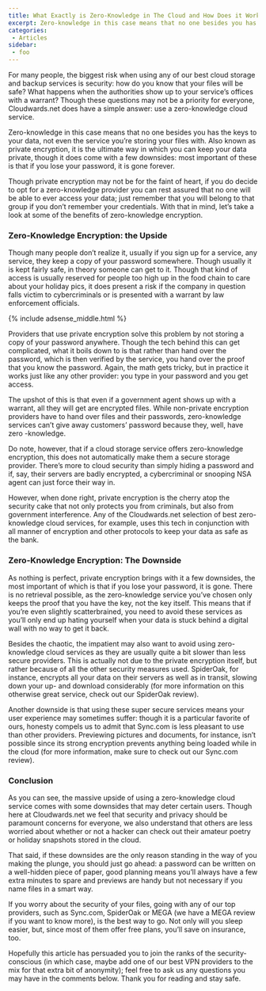 ```yaml
---
title: What Exactly is Zero-Knowledge in The Cloud and How Does it Work?
excerpt: Zero-knowledge in this case means that no one besides you has the keys to your data, not even the service you’re storing your files with.
categories:
 - Articles
sidebar: 
 - foo
---
```

For many people, the biggest risk when using any of our best cloud storage and backup services is security: how do you know that your files will be safe? What happens when the authorities show up to your service’s offices with a warrant? Though these questions may not be a priority for everyone, Cloudwards.net does have a simple answer: use a zero-knowledge cloud service.

Zero-knowledge in this case means that no one besides you has the keys to your data, not even the service you’re storing your files with. Also known as private encryption, it is the ultimate way in which you can keep your data private, though it does come with a few downsides: most important of these is that if you lose your password, it is gone forever.

Though private encryption may not be for the faint of heart, if you do decide to opt for a zero-knowledge provider you can rest assured that no one will be able to ever access your data; just remember that you will belong to that group if you don’t remember your credentials. With that in mind, let’s take a look at some of the benefits of zero-knowledge encryption.

### Zero-Knowledge Encryption: the Upside
 
Though many people don’t realize it, usually if you sign up for a service, any service, they keep a copy of your password somewhere. Though usually it is kept fairly safe, in theory someone can get to it. Though that kind of access is usually reserved for people too high up in the food chain to care about your holiday pics, it does present a risk if the company in question falls victim to cybercriminals or is presented with a warrant by law enforcement officials.

{% include adsense_middle.html %}

Providers that use private encryption solve this problem by not storing a copy of your password anywhere. Though the tech behind this can get complicated, what it boils down to is that rather than hand over the password, which is then verified by the service, you hand over the proof that you know the password. Again, the math gets tricky, but in practice it works just like any other provider: you type in your password and you get access.

The upshot of this is that even if a government agent shows up with a warrant, all they will get are encrypted files. While non-private encryption providers have to hand over files and their passwords, zero-knowledge services can’t give away customers’ password because they, well, have zero -knowledge. 

Do note, however, that if a cloud storage service offers zero-knowledge encryption, this does not automatically make them a secure storage provider. There’s more to cloud security than simply hiding a password and if, say, their servers are badly encrypted, a cybercriminal or snooping NSA agent can just force their way in.

However, when done right, private encryption is the cherry atop the security cake that not only protects you from criminals, but also from government interference. Any of the Cloudwards.net selection of best zero-knowledge cloud services, for example, uses this tech in conjunction with all manner of encryption and other protocols to keep your data as safe as the bank.

### Zero-Knowledge Encryption: The Downside
 
As nothing is perfect, private encryption brings with it a few downsides, the most important of which is that if you lose your password, it is gone. There is no retrieval possible, as the zero-knowledge service you’ve chosen only keeps the proof that you have the key, not the key itself. This means that if you’re even slightly scatterbrained, you need to avoid these services as you’ll only end up hating yourself when your data is stuck behind a digital wall with no way to get it back.

Besides the chaotic, the impatient may also want to avoid using zero-knowledge cloud services as they are usually quite a bit slower than less secure providers. This is actually not due to the private encryption itself, but rather because of all the other security measures used. SpiderOak, for instance, encrypts all your data on their servers as well as in transit, slowing down your up- and download considerably (for more information on this otherwise great service, check out our SpiderOak review).

Another downside is that using these super secure services means your user experience may sometimes suffer: though it is a particular favorite of ours, honesty compels us to admit that Sync.com is less pleasant to use than other providers. Previewing pictures and documents, for instance, isn’t possible since its strong encryption prevents anything being loaded while in the cloud (for more information, make sure to check out our Sync.com review).

### Conclusion

As you can see, the massive upside of using a zero-knowledge cloud service comes with some downsides that may deter certain users. Though here at Cloudwards.net we feel that security and privacy should be paramount concerns for everyone, we also understand that others are less worried about whether or not a hacker can check out their amateur poetry or holiday snapshots stored in the cloud.

That said, if these downsides are the only reason standing in the way of you making the plunge, you should just go ahead: a password can be written on a well-hidden piece of paper, good planning means you’ll always have a few extra minutes to spare and previews are handy but not necessary if you name files in a smart way.

If you worry about the security of your files, going with any of our top providers, such as Sync.com, SpiderOak or MEGA (we have a MEGA review if you want to know more), is the best way to go. Not only will you sleep easier, but, since most of them offer free plans, you’ll save on insurance, too.

Hopefully this article has persuaded you to join the ranks of the security-conscious (in which case, maybe add one of our best VPN providers to the mix for that extra bit of anonymity); feel free to ask us any questions you may have in the comments below. Thank you for reading and stay safe.

